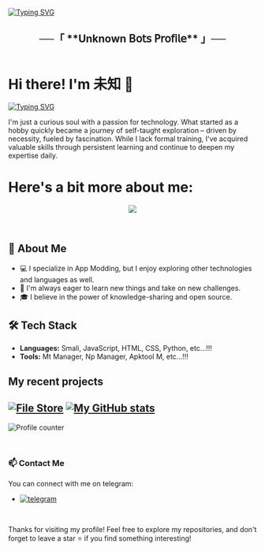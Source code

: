 [![Typing SVG](https://readme-typing-svg.herokuapp.com?font=Fira+Code&weight=500&size=26&pause=1000&color=7150F7&center=true&vCenter=true&width=435&lines=Welcome+To+My+GitHub+Profile;Exploring+The+World+Of+Code;Make+Sure+You+Leave+%E2%AD%90)](https://vaibhavsatpute.netlify.app)

<h2 align="center">
    ──「 **Unknown 𝖡𝗈𝗍𝗌 𝖯𝗋𝗈𝖿𝗂𝗅𝖾** 」──
</h2>

<div style="display: flex;">
  <div style="flex: 1;">

# Hi there! I'm 未知 👋

[![Typing SVG](https://readme-typing-svg.herokuapp.com?font=Fira+Code&weight=500&size=22&pause=1000&color=F70000&center=true&vCenter=true&width=435&lines=I+am+VAIBHAVSATPUTE;I+am+App+Modder;I+am+Web+Developer;I+am+Ethical+Hacker;I+am+Reverse+Engineer;I+amUI%2FUX+Designer)](https://vaibhavsatpute.netlify.app)

I'm just a curious soul with a passion for technology. What started as a hobby quickly became a journey of self-taught exploration – driven by necessity, fueled by fascination. While I lack formal training, I've acquired valuable skills through persistent learning and continue to deepen my expertise daily.

# Here's a bit more about me:
<p align="center">
<img src="https://streamable.com/0diqgr?src=player-page-share">
</p>

<br>

## 🌟 About Me

- 💻 I specialize in App Modding, but I enjoy exploring other technologies and languages as well.
- 🚀 I'm always eager to learn new things and take on new challenges.
- 🎓 I believe in the power of knowledge-sharing and open source.

## 🛠️ Tech Stack

- **Languages:** Smali, JavaScript, HTML, CSS, Python, etc...!!!
- **Tools:** Mt Manager, Np Manager, Apktool M, etc...!!!

## My recent projects
[![File Store](https://github-readme-stats.vercel.app/api/pin?username=vaibhavsatputebot&theme=github_dark&hide_border=true&repo=About_Me)](https://vaibhavsatpute.netlify.app)
[![My GitHub stats](https://github-readme-stats.vercel.app/api?username=vaibhavsatputebot)](https://github.com/vaibhavsatputebot/github-readme-stats)
---

![Profile counter](https://moe-counter.glitch.me/get/@vaibhavsatputebot)

<br>

### 📫 Contact Me

You can connect with me on telegram:

- [![telegram](https://img.shields.io/badge/Modder-Telegram-blue?style=for-the-badge&logo=telegram)](https://t.me/vaibhavsatpute)
<br>

Thanks for visiting my profile! Feel free to explore my repositories, and don't forget to leave a star ⭐️ if you find something interesting!

